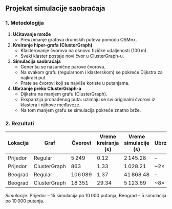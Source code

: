 ## Projekat simulacije saobraćaja

### 1. Metodologija

1. **Učitavanje mreže**
   - Preuzimanje grafova drumskih puteva pomoću OSMnx.
2. **Kreiranje hiper-grafa (ClusterGraph)**
   - Klasterovanje čvorova na osnovu fizičke udaljenosti (100 m).
   - Svaki klaster postaje novi čvor u ClusterGraph-u.
3. **Simulacija saobraćaja**
   - Generišu se nasumične parove čvorova.
   - Na svakom grafu (regularnom i klasterskom) se pokreće Dijkstra za najkraći put.
   - Prate se čvorovi koji se najviše koriste u putanjama.
4. **Ubrzanje preko ClusterGraph-a**
   - Dijkstra na manjem grafu (ClusterGraph).
   - Ekspanzija pronađenog puta: uzimaju se svi originalni čvorovi iz klastera i njihove međuveze.
   - Na tom manjem grafu se simulacija pokreće znatno brže.

### 2. Rezultati

| Lokacija | Graf          | Čvorovi | Vreme kreiranja (s) | Vreme simulacije (s) | Ubrzanje |
|----------|---------------|---------|---------------------|-----------------------|----------|
| Prijedor | Regular       | 5 249   | 0.12                | 2 145.28              | –        |
| Prijedor | ClusterGraph  |   863   | 1.33                | 1 028.21              | ~2×      |
| Beograd  | Regular       | 106 089 | 1.37                | 41 868.48             | –        |
| Beograd  | ClusterGraph  |  18 351 | 29.34               | 5 123.69              | ~8×      |

*Simulacije:* Prijedor – 15 simulacija po 10 000 putanja; Beograd – 5 simulacija po 10 000 putanja.

